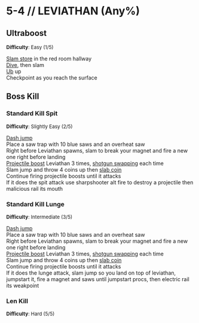 # 5-4 // LEVIATHAN (Any%)


## Ultraboost
<font size="2">
    <b>Difficulty</b>: Easy (1/5)
</font> <br/> 

[Slam store](/speedrun-tech.md#slam-store) in the red room hallway <br/>
[Dive](/speedrun-tech.md#dives), then slam <br/>
[Ub](/speedrun-tech.md#ub-ultraboost) up <br/>
Checkpoint as you reach the surface 


## Boss Kill

### Standard Kill Spit
<font size="2">
    <b>Difficulty</b>: Slightly Easy (2/5)
</font> <br/> 

[Dash jump](/speedrun-tech.md#dash-jump) <br/>
Place a saw trap with 10 blue saws and an overheat saw <br/>
Right before Leviathan spawns, slam to break your magnet and fire a new one right before landing <br/> 
[Projectile boost](/speedrun-tech.md#projectile-boost) Leviathan 3 times, [shotgun swapping](/speedrun-tech.md#shotgun-swapping) each time <br/>
Slam jump and throw 4 coins up then [slab coin](/speedrun-tech.md#slab-coins) <br/>
Continue firing projectile boosts until it attacks <br/>
If it does the spit attack use sharpshooter alt fire to destroy a projectile then malicious rail its mouth <br/>

### Standard Kill Lunge
<font size="2">
    <b>Difficulty</b>: Intermediate (3/5)
</font> <br/> 

[Dash jump](/speedrun-tech.md#dash-jump) <br/>
Place a saw trap with 10 blue saws and an overheat saw <br/>
Right before Leviathan spawns, slam to break your magnet and fire a new one right before landing <br/> 
[Projectile boost](/speedrun-tech.md#projectile-boost) Leviathan 3 times, [shotgun swapping](/speedrun-tech.md#shotgun-swapping) each time <br/>
Slam jump and throw 4 coins up then [slab coin](/speedrun-tech.md#slab-coins) <br/>
Continue firing projectile boosts until it attacks <br/>
If it does the lunge attack, slam jump so you land on top of leviathan, jumpstart it, fire a magnet and saws until jumpstart procs, then electric rail its weakpoint <br/>

### Len Kill
<font size="2">
    <b>Difficulty</b>: Hard (5/5)
</font> <br/> 

